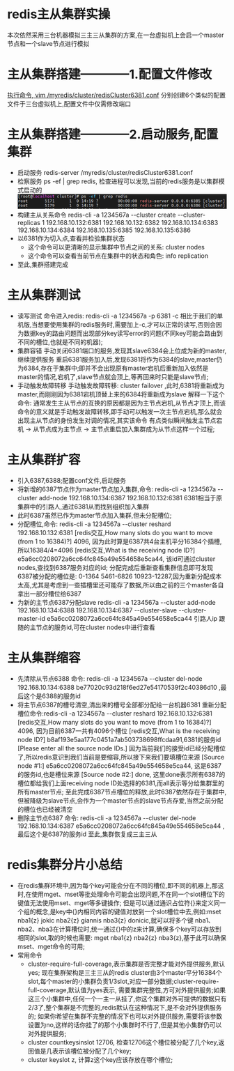 # redis主从集群实操
  本次依然采用三台机器模拟三主三从集群的方案,在一台虚拟机上会启一个master节点和一个slave节点进行模拟
  
# 主从集群搭建————1.配置文件修改
  [执行命令, vim /myredis/cluster/redisCluster6381.conf](/file/redisCluster6381.conf)
  分别创建6个类似的配置文件于三台虚拟机上,配置文件中仅需修改端口
  
# 主从集群搭建————2.启动服务,配置集群
  - 启动服务 redis-server /myredis/cluster/redisCluster6381.conf
  - 检察服务 ps -ef | grep redis, 检查进程可以发现,当前的redis服务是以集群模式启动的![](../image/redis集群模式.png)
  - 构建主从关系命令
    redis-cli -a 1234567a --cluster create --cluster-replicas 1 192.168.10.132:6381 192.168.10.132:6382 192.168.10.134:6383 192.168.10.134:6384 192.168.10.135:6385 192.168.10.135:6386
  - 以6381作为切入点,查看并检验集群状态
    - 这个命令可以更清晰的显示集群中节点之间的关系: cluster nodes
    - 这个命令可以查看当前节点在集群中的状态和角色: info replication
  - 至此,集群搭建完成

# 主从集群测试
  - 读写测试
    命令进入redis: redis-cli -a 1234567a -p 6381 -c
    相比于我们的单机版,当想要使用集群的redis服务时,需要加上-c,才可以正常的读写,否则会因为数据key的路由问题而出现部分key读写error的问题(不同key可能会路由到不同的槽位,也就是不同的机器);
  - 集群容错
    手动关闭6381端口的服务,发现其slave6384会上位成为新的master,继续提供服务
    重启6381服务加入后,发现6381将作为6384的slave,master仍为6384,存在于集群中;即并不会出现原有master宕机后重新加入依然是master的情况,宕机了,slave节点就会顶上,等再回来时只能是slave节点;
  - 手动触发故障转移
    手动触发故障转移: cluster failover ,此时,6381将重新成为master,而刚刚因为6381宕机顶替上来的6384将重新成为slave
    解释一下这个命令: 通常发生主从节点的互换的原因都是因为主节点宕机,从节点才顶上,而该命令的意义就是手动触发故障转移,即手动可以触发一次主节点宕机,那么就会出现主从节点的身份发生对调的情况,其实该命令
  有点类似瞬间触发主节点宕机 -> 从节点成为主节点 -> 主节点重启加入集群成为从节点这样一个过程;

# 主从集群扩容
  - 引入6387,6388;配置conf文件,启动服务
  - 将新增的6387节点作为master节点加入集群,命令: redis-cli -a 1234567a --cluster add-node 192.168.10.134:6387 192.168.10.132:6381
    6381相当于原集群中的引路人,通过6381从而找到组织加入集群
  - 此时6387虽然已作为master节点加入集群,但未分配槽位;
  - 分配槽位,命令: redis-cli -a 1234567a --cluster reshard 192.168.10.132:6381
    [redis交互,How many slots do you want to move (from 1 to 16384)?] 4096, 因为此时算是6387共4台主机平分16384个插槽,所以16384/4=4096
    [redis交互,What is the receiving node ID?]  e5a6cc0208072a6cc64fc845a49e554658e5ca44, 该id可通过cluster nodes,查找到6387服务对应的id;
    分配完成后重新查看集群信息即可发现6387被分配的槽位是: 0-1364 5461-6826 10923-12287,因为重新分配成本太高,尤其是考虑到一些插槽里还可能存了数据,所以由之前的三个master各自拿出一部分槽位给6387
  - 为新的主节点6387分配slave
    redis-cli -a 1234567a --cluster add-node 192.168.10.134:6388 192.168.10.134:6387 --cluster-slave --cluster-master-id e5a6cc0208072a6cc64fc845a49e554658e5ca44
                                                                 引路人ip                                                 跟随的主节点的服务id,可在cluster nodes中进行查看
# 主从集群缩容
  - 先清除从节点6388
    命令: redis-cli -a 1234567a --cluster del-node 192.168.10.134:6388 be77020c93d218f6ed27e54170539f2c40386d10 ,最后这个是6388的服务id
  - 将主节点6387的槽号清空,清出来的槽号全部都分配给一台机器6381
    重新分配槽位命令:redis-cli -a 1234567a --cluster reshard 192.168.10.132:6381
    [redis交互,How many slots do you want to move (from 1 to 16384)?] 4096, 因为目前6387一共有4096个槽位
    [redis交互,What is the receiving node ID?] b8af193e5aa177c0451a7ab503738698ffcdaa91,6381的服务id
    [Please enter all the source node IDs.] 因为当前我们的接受id已经分配槽位了,所以redis意识到我们当前是要缩容,所以接下来我们要填槽位来源
    [Source node #1:] e5a6cc0208072a6cc64fc845a49e554658e5ca44, 这是6387的服务id,也是槽位来源
    [Source node #2:] done, 这里done表示所有6387的槽位都给我们上面receiving node ID处选择的6381,而all表示等分给集群里的所有master节点;
    至此完成6387节点槽位的释放,此时6387依然存在于集群中,但被降级为slave节点,会作为一个master节点的slave节点存爱,当然之前分配的槽位也已经被清空
  - 删除主节点6387
    命令: redis-cli -a 1234567a --cluster del-node 192.168.10.134:6387 e5a6cc0208072a6cc64fc845a49e554658e5ca44 ,最后这个是6387的服务id
    至此,集群恢复成三主三从

# redis集群分片小总结
  - 在redis集群环境中,因为每个key可能会分在不同的槽位,即不同的机器上,那这时,在使用mget、mset等批处理命令可能会出现问题,不在同一个slot槽位下的键值无法使用mset、mget等多键操作;
  但是可以通过通识占位符{}来定义同一个组的概念,是key中{}内相同内容的键值对放到一个slot槽位中去,例如:mset nba1{z} jokic nba2{z} giannis nba3{z} donicic,就可以将多个键
  nba1、nba2、nba3在计算槽位时,统一通过{}中的z来计算,确保多个key可以存放到相同的slot,取的时候也需要: mget nba1{z} nba2{z} nba3{z},基于此可以确保mset、mget命令的可用;
  - 常用命令
    - cluster-require-full-coverage,表示集群是否完整才能对外提供服务,默认yes;
      现在集群架构是三主三从的redis cluster由3个master平分16384个slot,每个master的小集群负责1/3slot,对应一部分数据;cluster-require-full-coverage,默认值为yes表示,
    需要集群完整性,方可对外提供服务;如果这三个小集群中,任何一个一主一从挂了,你这个集群对外可提供的数据只有2/3了,整个集群是不完整的,redis默认在这种情况下,是不会对外提供服务的;
    如果你希望在集群不完整的情况下也可以对外提供服务,需要将该参数设置为no,这样的话你挂了的那个小集群时不行了,但是其他小集群仍可以对外提供服务;
    - cluster countkeysinslot 12706, 检查12706这个槽位被分配了几个key,返回值是几表示该槽位被分配了几个key;
    - cluster keyslot z, 计算z这个key应该存放在哪个槽位;